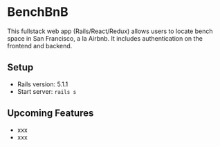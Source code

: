 # BenchBnB
This fullstack web app (Rails/React/Redux) allows users to locate bench space in San Francisco, a la Airbnb.  It includes authentication on the frontend and backend.


## Setup
* Rails version: 5.1.1
* Start server: `rails s`


## Upcoming Features
* xxx
* xxx
